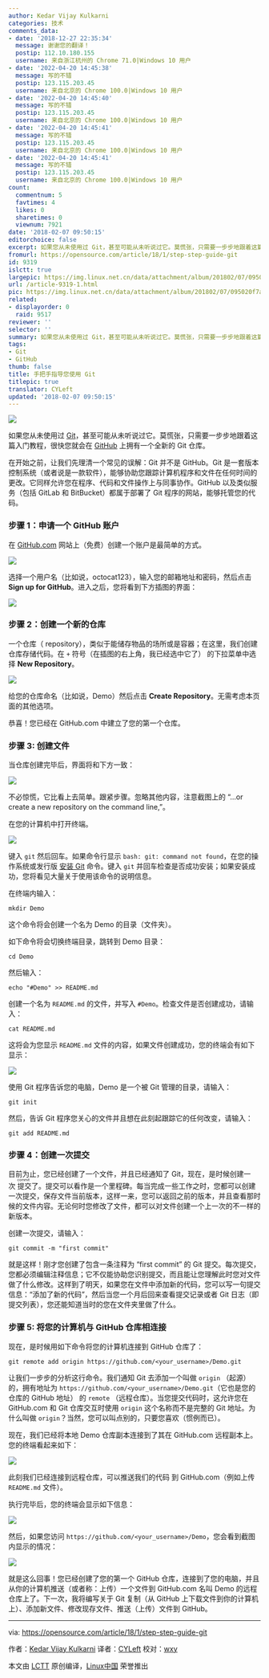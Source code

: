 ```yaml
---
author: Kedar Vijay Kulkarni
categories: 技术
comments_data:
- date: '2018-12-27 22:35:34'
  message: 谢谢您的翻译！
  postip: 112.10.180.155
  username: 来自浙江杭州的 Chrome 71.0|Windows 10 用户
- date: '2022-04-20 14:45:38'
  message: 写的不错
  postip: 123.115.203.45
  username: 来自北京的 Chrome 100.0|Windows 10 用户
- date: '2022-04-20 14:45:40'
  message: 写的不错
  postip: 123.115.203.45
  username: 来自北京的 Chrome 100.0|Windows 10 用户
- date: '2022-04-20 14:45:41'
  message: 写的不错
  postip: 123.115.203.45
  username: 来自北京的 Chrome 100.0|Windows 10 用户
- date: '2022-04-20 14:45:41'
  message: 写的不错
  postip: 123.115.203.45
  username: 来自北京的 Chrome 100.0|Windows 10 用户
count:
  commentnum: 5
  favtimes: 4
  likes: 0
  sharetimes: 0
  viewnum: 7921
date: '2018-02-07 09:50:15'
editorchoice: false
excerpt: 如果您从未使用过 Git，甚至可能从未听说过它。莫慌张，只需要一步步地跟着这篇入门教程，很快您就会在 GitHub 上拥有一个全新的 Git 仓库。
fromurl: https://opensource.com/article/18/1/step-step-guide-git
id: 9319
islctt: true
largepic: https://img.linux.net.cn/data/attachment/album/201802/07/095020f7a0abz7xpp0u328.png
url: /article-9319-1.html
pic: https://img.linux.net.cn/data/attachment/album/201802/07/095020f7a0abz7xpp0u328.png.thumb.jpg
related:
- displayorder: 0
  raid: 9517
reviewer: ''
selector: ''
summary: 如果您从未使用过 Git，甚至可能从未听说过它。莫慌张，只需要一步步地跟着这篇入门教程，很快您就会在 GitHub 上拥有一个全新的 Git 仓库。
tags:
- Git
- GitHub
thumb: false
title: 手把手指导您使用 Git
titlepic: true
translator: CYLeft
updated: '2018-02-07 09:50:15'
---
```


![](/data/attachment/album/201802/07/095020f7a0abz7xpp0u328.png)


如果您从未使用过 [Git](https://opensource.com/resources/what-is-git)，甚至可能从未听说过它。莫慌张，只需要一步步地跟着这篇入门教程，很快您就会在 [GitHub](https://opensource.com/life/15/11/short-introduction-github) 上拥有一个全新的 Git 仓库。


在开始之前，让我们先理清一个常见的误解：Git 并不是 GitHub。Git 是一套版本控制系统（或者说是一款软件），能够协助您跟踪计算机程序和文件在任何时间的更改。它同样允许您在程序、代码和文件操作上与同事协作。GitHub 以及类似服务（包括 GitLab 和 BitBucket）都属于部署了 Git 程序的网站，能够托管您的代码。


### 步骤 1：申请一个 GitHub 账户


在 [GitHub.com](https://github.com/) 网站上（免费）创建一个账户是最简单的方式。


![](/data/attachment/album/201802/07/095020sdrezlrjk3e2ncz2.png)


选择一个用户名（比如说，octocat123），输入您的邮箱地址和密码，然后点击 **Sign up for GitHub**。进入之后，您将看到下方插图的界面：


![](/data/attachment/album/201802/07/095020o5fld520f0zrggcl.png)


### 步骤 2：创建一个新的仓库


一个仓库（ repository），类似于能储存物品的场所或是容器；在这里，我们创建仓库存储代码。在 `+` 符号（在插图的右上角，我已经选中它了） 的下拉菜单中选择 **New Repository**。


![](/data/attachment/album/201802/07/095021ccassasd742umx7i.png)


给您的仓库命名（比如说，Demo）然后点击 **Create Repository**。无需考虑本页面的其他选项。


恭喜！您已经在 GitHub.com 中建立了您的第一个仓库。


### 步骤 3: 创建文件


当仓库创建完毕后，界面将和下方一致：


![](/data/attachment/album/201802/07/095021fm2caykj6j2hfyjk.png)


不必惊慌，它比看上去简单。跟紧步骤。忽略其他内容，注意截图上的 “...or create a new repository on the command line,”。


在您的计算机中打开终端。


![](/data/attachment/album/201802/07/095022lzfy06qrq9v4vbk0.png)


键入 `git` 然后回车。如果命令行显示 `bash: git: command not found`，在您的操作系统或发行版 [安装 Git](https://www.linuxbabe.com/linux-server/install-git-verion-control-on-linux-debianubuntufedoraarchlinux#crt-2) 命令。键入 `git` 并回车检查是否成功安装；如果安装成功，您将看见大量关于使用该命令的说明信息。


在终端内输入：



```
mkdir Demo

```

这个命令将会创建一个名为 Demo 的目录（文件夹）。


如下命令将会切换终端目录，跳转到 Demo 目录：



```
cd Demo

```

然后输入：



```
echo "#Demo" >> README.md

```

创建一个名为 `README.md` 的文件，并写入 `#Demo`。检查文件是否创建成功，请输入：



```
cat README.md

```

这将会为您显示 `README.md` 文件的内容，如果文件创建成功，您的终端会有如下显示：


![](/data/attachment/album/201802/07/095023nie51jid1wjq1wqw.png)


使用 Git 程序告诉您的电脑，Demo 是一个被 Git 管理的目录，请输入：



```
git init

```

然后，告诉 Git 程序您关心的文件并且想在此刻起跟踪它的任何改变，请输入：



```
git add README.md

```

### 步骤 4：创建一次提交


目前为止，您已经创建了一个文件，并且已经通知了 Git，现在，是时候创建一次<ruby> 提交 <rt>  commit </rt></ruby>了。提交可以看作是一个里程碑。每当完成一些工作之时，您都可以创建一次提交，保存文件当前版本，这样一来，您可以返回之前的版本，并且查看那时候的文件内容。无论何时您修改了文件，都可以对文件创建一个上一次的不一样的新版本。


创建一次提交，请输入：



```
git commit -m "first commit"

```

就是这样！刚才您创建了包含一条注释为 “first commit” 的 Git 提交。每次提交，您都必须编辑注释信息；它不仅能协助您识别提交，而且能让您理解此时您对文件做了什么修改。这样到了明天，如果您在文件中添加新的代码，您可以写一句提交信息：“添加了新的代码”，然后当您一个月后回来查看提交记录或者 Git 日志（即提交列表），您还能知道当时的您在文件夹里做了什么。


### 步骤 5: 将您的计算机与 GitHub 仓库相连接


现在，是时候用如下命令将您的计算机连接到 GitHub 仓库了：



```
git remote add origin https://github.com/<your_username>/Demo.git

```

让我们一步步的分析这行命令。我们通知 Git 去添加一个叫做 `origin` （起源）的，拥有地址为 `https://github.com/<your_username>/Demo.git`（它也是您的仓库的 GitHub 地址） 的 `remote` （远程仓库）。当您提交代码时，这允许您在 GitHub.com 和 Git 仓库交互时使用 `origin` 这个名称而不是完整的 Git 地址。为什么叫做 `origin`？当然，您可以叫点别的，只要您喜欢（惯例而已）。


现在，我们已经将本地 Demo 仓库副本连接到了其在 GitHub.com 远程副本上。您的终端看起来如下：


![](/data/attachment/album/201802/07/095024jyrubjj82zf2uqb6.png)


此刻我们已经连接到远程仓库，可以推送我们的代码 到 GitHub.com（例如上传 `README.md` 文件）。


执行完毕后，您的终端会显示如下信息：


![](/data/attachment/album/201802/07/095024fcii0difz0fvgnc8.png)


然后，如果您访问 `https://github.com/<your_username>/Demo`，您会看到截图内显示的情况：


![](/data/attachment/album/201802/07/095025nzttwrljxokj1br9.png)


就是这么回事！您已经创建了您的第一个 GitHub 仓库，连接到了您的电脑，并且从你的计算机推送（或者称：上传）一个文件到 GitHub.com 名叫 Demo 的远程仓库上了。下一次，我将编写关于 Git 复制（从 GitHub 上下载文件到你的计算机上）、添加新文件、修改现存文件、推送（上传）文件到 GitHub。




---


via: <https://opensource.com/article/18/1/step-step-guide-git>


作者：[Kedar Vijay Kulkarni](https://opensource.com/users/kkulkarn) 译者：[CYLeft](https://github.com/CYLeft) 校对：[wxy](https://github.com/wxy)


本文由 [LCTT](https://github.com/LCTT/TranslateProject) 原创编译，[Linux中国](https://linux.cn/) 荣誉推出